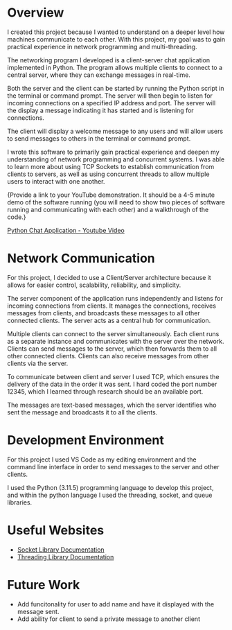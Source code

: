 # Overview

I created this project because I wanted to understand on a deeper level how machines communicate to each other. With this project, my goal was to gain practical experience in network programming and multi-threading. 

The networking program I developed is a client-server chat application implemented in Python. The program allows multiple clients to connect to a central server, where they can exchange messages in real-time.

Both the server and the client can be started by running the Python script in the terminal or command prompt. The server will then begin to listen for incoming connections on a specified IP address and port. The server will the display a message indicating it has started and is listening for connections. 

The client will display a welcome message to any users and will allow users to send messages to others in the terminal or command prompt. 

I wrote this software to primarily gain practical experience and deepen my understanding of network programming and concurrent systems. I was able to learn more about using TCP Sockets to establish communication from clients to servers, as well as using concurrent threads to allow multiple users to interact with one another.

{Provide a link to your YouTube demonstration.  It should be a 4-5 minute demo of the software running (you will need to show two pieces of software running and communicating with each other) and a walkthrough of the code.}

[Python Chat Application - Youtube Video](https://youtu.be/bMEbp0sx6c8)

# Network Communication

For this project, I decided to use a Client/Server architecture because it allows for easier control, scalability, reliability, and simplicity. 

The server component of the application runs independently and listens for incoming connections from clients. It manages the connections, receives messages from clients, and broadcasts these messages to all other connected clients. The server acts as a central hub for communication.

Multiple clients can connect to the server simultaneously. Each client runs as a separate instance and communicates with the server over the network. Clients can send messages to the server, which then forwards them to all other connected clients. Clients can also receive messages from other clients via the server.

To communicate between client and server I used TCP, which ensures the delivery of the data in the order it was sent. I hard coded the port number 12345, which I learned through research should be an available port.

The messages are text-based messages, which the server identifies who sent the message and broadcasts it to all the clients. 

# Development Environment

For this project I used VS Code as my editing environment and the command line interface in order to send messages to the server and other clients.

I used the Python (3.11.5) programming language to develop this project, and within the python language I used the threading, socket, and queue libraries. 

# Useful Websites

* [Socket Library Documentation](https://docs.python.org/3/library/socket.html)
* [Threading Library Documentation](https://docs.python.org/3/library/threading.html)

# Future Work

* Add funcitonality for user to add name and have it displayed with the message sent.
* Add ability for client to send a private message to another client